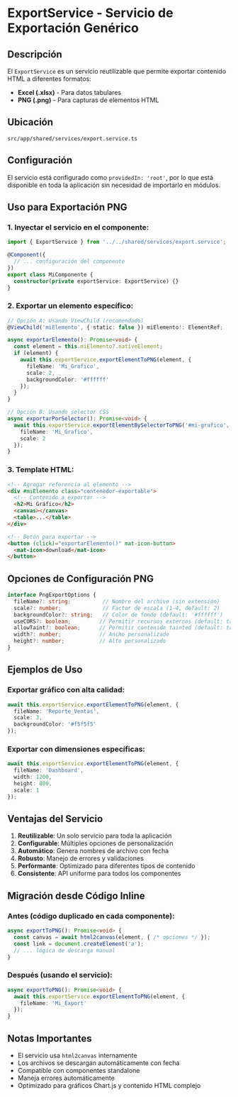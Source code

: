 # ExportService - Servicio de Exportación Genérico

## Descripción
El `ExportService` es un servicio reutilizable que permite exportar contenido HTML a diferentes formatos:
- **Excel (.xlsx)** - Para datos tabulares
- **PNG (.png)** - Para capturas de elementos HTML

## Ubicación
`src/app/shared/services/export.service.ts`

## Configuración
El servicio está configurado como `providedIn: 'root'`, por lo que está disponible en toda la aplicación sin necesidad de importarlo en módulos.

## Uso para Exportación PNG

### 1. Inyectar el servicio en el componente:

```typescript
import { ExportService } from '../../shared/services/export.service';

@Component({
  // ... configuración del componente
})
export class MiComponente {
  constructor(private exportService: ExportService) {}
}
```

### 2. Exportar un elemento específico:

```typescript
// Opción A: Usando ViewChild (recomendado)
@ViewChild('miElemento', { static: false }) miElemento!: ElementRef;

async exportarElemento(): Promise<void> {
  const element = this.miElemento?.nativeElement;
  if (element) {
    await this.exportService.exportElementToPNG(element, {
      fileName: 'Mi_Grafico',
      scale: 2,
      backgroundColor: '#ffffff'
    });
  }
}

// Opción B: Usando selector CSS
async exportarPorSelector(): Promise<void> {
  await this.exportService.exportElementBySelectorToPNG('#mi-grafico', {
    fileName: 'Mi_Grafico',
    scale: 2
  });
}
```

### 3. Template HTML:

```html
<!-- Agregar referencia al elemento -->
<div #miElemento class="contenedor-exportable">
  <!-- Contenido a exportar -->
  <h2>Mi Gráfico</h2>
  <canvas></canvas>
  <table>...</table>
</div>

<!-- Botón para exportar -->
<button (click)="exportarElemento()" mat-icon-button>
  <mat-icon>download</mat-icon>
</button>
```

## Opciones de Configuración PNG

```typescript
interface PngExportOptions {
  fileName?: string;          // Nombre del archivo (sin extensión)
  scale?: number;             // Factor de escala (1-4, default: 2)
  backgroundColor?: string;   // Color de fondo (default: '#ffffff')
  useCORS?: boolean;         // Permitir recursos externos (default: true)
  allowTaint?: boolean;      // Permitir contenido tainted (default: true)
  width?: number;            // Ancho personalizado
  height?: number;           // Alto personalizado
}
```

## Ejemplos de Uso

### Exportar gráfico con alta calidad:
```typescript
await this.exportService.exportElementToPNG(element, {
  fileName: 'Reporte_Ventas',
  scale: 3,
  backgroundColor: '#f5f5f5'
});
```

### Exportar con dimensiones específicas:
```typescript
await this.exportService.exportElementToPNG(element, {
  fileName: 'Dashboard',
  width: 1200,
  height: 800,
  scale: 1
});
```

## Ventajas del Servicio

1. **Reutilizable**: Un solo servicio para toda la aplicación
2. **Configurable**: Múltiples opciones de personalización
3. **Automático**: Genera nombres de archivo con fecha
4. **Robusto**: Manejo de errores y validaciones
5. **Performante**: Optimizado para diferentes tipos de contenido
6. **Consistente**: API uniforme para todos los componentes

## Migración desde Código Inline

### Antes (código duplicado en cada componente):
```typescript
async exportToPNG(): Promise<void> {
  const canvas = await html2canvas(element, { /* opciones */ });
  const link = document.createElement('a');
  // ... lógica de descarga manual
}
```

### Después (usando el servicio):
```typescript
async exportToPNG(): Promise<void> {
  await this.exportService.exportElementToPNG(element, {
    fileName: 'Mi_Export'
  });
}
```

## Notas Importantes

- El servicio usa `html2canvas` internamente
- Los archivos se descargan automáticamente con fecha
- Compatible con componentes standalone
- Maneja errores automáticamente
- Optimizado para gráficos Chart.js y contenido HTML complejo
